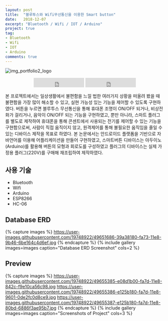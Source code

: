 ```yaml
---
layout: post
title:  "블루투스와 Wifi무선통신을 이용한 Smart button"
date:   2018-12-07
excerpt: "Bluetooth / Wifi / IOT / Arduino"
project: true
tag:
- Bluetooth
- Wifi
- IOT
- Arduino
comments: true
---
```


![img_portfolio2_logo](https://user-images.githubusercontent.com/19748922/49652813-7624ac80-fa76-11e8-89e2-ea62a43805ed.jpg)

    
<center>
<iframe src="https://ghbtns.com/github-btn.html?user=hamyongjae&repo=Alpha&type=star&size=large" frameborder="0" scrolling="0" width="160px" height="30px"></iframe>
<iframe src="https://ghbtns.com/github-btn.html?user=hamyongjaes&repo=Alpha&type=watch&count=true&size=large&v=2" frameborder="0" scrolling="0" width="160px" height="30px"></iframe>

</center>

 본 프로젝트에서는 일상생활에서 불편함을 느낄 법한 여러가지 상황을 떠올려 봤을 때 불편함을 가장 많이 해소할 수 있고, 실현 가능성 있는 기능을 제어할 수 있도록 구현하였다. 버튼을 누르면 블루투스 무선통신을 통해 휴대폰 조명이 ON/OFF 되거나, 비상전화가 걸리거나, 음악이 ON/OFF 되는 기능을 구현하였고, 뿐만 아니라, 스마트 플러그를 별도로 제작하여 휴대폰을 통해 콘센트에서 사용되는 전기를 제어할 수 있는 기능을 구현함으로써, 사람이 직접 움직이지 않고, 원격제어를 통해 불필요한 움직임을 줄일 수 있는 디바이스 제작을 목표로 하였다. 본 논문에서는 안드로이드 플랫폼을 기반으로 자바언어를 이용해 어플리케이션을 만들어 구현하였고, 스마트버튼 디바이스는 아두이노(Arduino)를 활용해 버튼의 모형과 회로도를 구성하였고 플러그의 디바이스는 실제 가정용 플러그(220V)를 구매해 재조립하여 제작하였다.

## 사용 기술
* Bluetooth
* Wifi
* Arduino
* ESP8266
* HC-06

## Database ERD 

{% capture images %}
https://user-images.githubusercontent.com/19748922/49651686-39a38180-fa73-11e8-9b46-6be164c4d6ef.jpg
{% endcapture %}
{% include gallery images=images caption="Database ERD Screenshot" cols=2 %}

## Preview

{% capture images %}
	https://user-images.githubusercontent.com/19748922/49655385-e08d1b00-fa7d-11e8-842c-f9e10ca56c98.jpg
	https://user-images.githubusercontent.com/19748922/49655386-e125b180-fa7d-11e8-9601-0de2fc0d8ce9.jpg
	https://user-images.githubusercontent.com/19748922/49655387-e125b180-fa7d-11e8-80bd-6886f3ae95b7.jpg
{% endcapture %}
{% include gallery images=images caption="Screenshots of Project" cols=3 %}


